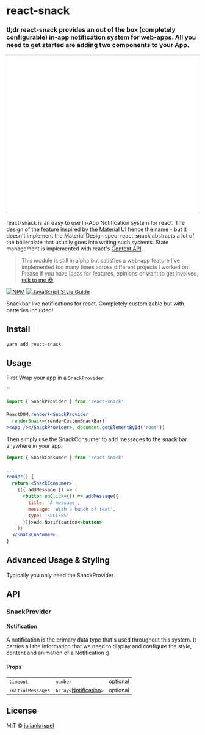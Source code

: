 # react-snack

### **tl;dr** react-snack provides an out of the box (completely configurable) in-app notification system for web-apps. All you need to get started are adding two components to your App.

![lol](demo.gif)


react-snack is an easy to use In-App Notification system for react. The design of the feature inspired by the Material UI hence the name - but it doesn't implement the Material Design spec. react-snack abstracts a lot of the boilerplate that usually goes into writing such systems. State management is implemented with react's [Context API](https://reactjs.org/docs/context.html).

> This module is still in alpha but satisfies a web-app feature I've implemented too many times across different projects I worked on. Please if you have ideas for features, opinions or want to get involved, [talk to me 😍](/issues/new).


[![NPM](https://img.shields.io/npm/v/react-snack.svg)](https://www.npmjs.com/package/react-snack) [![JavaScript Style Guide](https://img.shields.io/badge/code_style-standard-brightgreen.svg)](https://standardjs.com)

Snackbar like notifications for react. Completely customizable but with batteries included!

## Install

```bash
yarn add react-snack
```

## Usage

First Wrap your app in a `SnackProvider`

``

```jsx
import { SnackProvider } from 'react-snack'

ReactDOM.render(<SnackProvider
  renderSnack={renderCustomSnackBar}
><App /></SnackProvider>, document.getElementById('root'))
```

Then simply use the SnackConsumer to add messages to the snack bar anywhere in your app:

```jsx
import { SnackConsumer } from 'react-snack'

...
render() {
  return <SnackConsumer>
    {({ addMessage }) => (
      <button onClick={() => addMessage({
        title: 'A message',
        message: 'With a bunch of text',
        type: 'SUCCESS'
      })}>Add Notification</button>
    )}
  </SnackConsumer>
}
```

## Advanced Usage & Styling

Typically you only need the SnackProvider

## API

### SnackProvider

#### Notification
A notification is the primary data type that's used throughout this system. It carries all the information that we need to display and configure the style, content and animation of a Notification :)


#### Props

| | | |
|-|-|-|
| `timeout` | `number` | optional |
| `initialMessages` | `Array<`[Notification](#notification)`>` | optional |


## License

MIT © [juliankrispel](https://github.com/juliankrispel)

